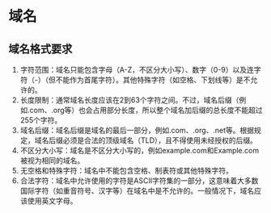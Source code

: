 # 域名

## 域名格式要求

1. 字符范围：域名只能包含字母（A-Z，不区分大小写）、数字（0-9）以及连字符（-）（但不能作为首尾字符）。其他特殊字符（如空格、下划线等）是不允许的。
2. 长度限制：通常域名长度应该在2到63个字符之间。不过，域名后缀（例如.com、.org等）也会占用部分长度，所以整个域名加后缀的总长度不能超过255个字符。
3. 域名后缀：域名后缀是域名的最后一部分，例如.com、.org、.net等。根据规定，域名后缀必须是合法的顶级域名（TLD），且不得使用未经授权的后缀。
4. 不区分大小写：域名是不区分大小写的，例如example.com和Example.com被视为相同的域名。
5. 无空格和特殊字符：域名中不能包含空格、制表符或其他特殊字符。
6. 合法字符：域名中允许使用的字符是ASCII字符集的一部分，这意味着大多数国际字符（如重音符号、汉字等）在域名中是不允许的。一般情况下，域名应该使用英文字母。